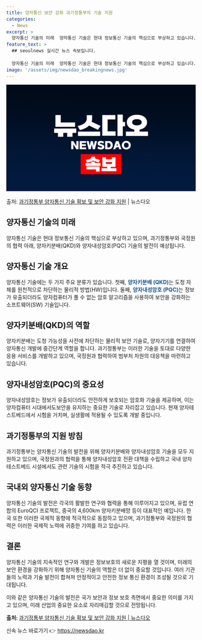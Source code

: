 ```yaml
---
title: 양자통신 보안 강화 과기정통부의 기술 지원
categories:
  - News
excerpt: >
  양자통신 기술의 미래  양자통신 기술은 현대 정보통신 기술의 핵심으로 부상하고 있습니다. 본 기사에서는 "미…
feature_text: >
  ## seoulnews 실시간 뉴스 속보입니다.

  양자통신 기술의 미래  양자통신 기술은 현대 정보통신 기술의 핵심으로 부상하고 있습니다. 본 기사에서는 "미…
image: '/assets/img/newsdao_breakingnews.jpg'
---
```


![뉴스다오 속보](/assets/img/newsdao_breakingnews.jpg)

<p>출처: <a href="https://newsdao.kr/4348" rel="dofollow">과기정통부 양자통신 기술 확보 및 보안 강화 지원</a> | 뉴스다오</p>

<h2 data-ke-size="size26">양자통신 기술의 미래</h2>
양자통신 기술은 현대 정보통신 기술의 핵심으로 부상하고 있으며, 과기정통부와 국정원의 협력 아래, 양자키분배(QKD)와 양자내성암호(PQC) 기술의 발전이 예상됩니다.

<h2 data-ke-size="size26">양자통신 기술 개요</h2>
양자통신 기술에는 두 가지 주요 분류가 있습니다. 첫째, <b><span style="color: #1a5490;">양자키분배 (QKD)</span></b>는 도청 자체를 원천적으로 차단하는 물리적 방법(HW)입니다. 둘째, <b><span style="color: #1a5490;">양자내성암호 (PQC)</span></b>는 정보가 유출되더라도 양자컴퓨터가 풀 수 없는 암호 알고리즘을 사용하여 보안을 강화하는 소프트웨어(SW) 기술입니다. 

<h2 data-ke-size="size26">양자키분배(QKD)의 역할</h2>
양자키분배는 도청 가능성을 사전에 차단하는 물리적 보안 기술로, 양자기기를 연결하여 양자통신 개발에 중간단계 역할을 합니다. 과기정통부는 이러한 기술을 토대로 다양한 응용 서비스를 개발하고 있으며, 국정원과 협력하여 범부처 차원의 대응책을 마련하고 있습니다.

<h2 data-ke-size="size26">양자내성암호(PQC)의 중요성</h2>
양자내성암호는 정보가 유출되더라도 안전하게 보호되는 암호화 기술을 제공하며, 이는 양자컴퓨터 시대에서도보안을 유지하는 중요한 기술로 자리잡고 있습니다. 현재 양자테스트베드에서 시험을 거치며, 실생활에 적용될 수 있도록 개발 중입니다.

<h2 data-ke-size="size26">과기정통부의 지원 방침</h2>
과기정통부는 양자통신 기술의 발전을 위해 양자키분배와 양자내성암호 기술을 모두 지원하고 있으며, 국정원과의 협력을 통해 양자내성암호 전환 대책을 수립하고 국내 양자테스트베드 시설에서도 관련 기술의 시험을 적극 추진하고 있습니다.

<h2 data-ke-size="size26">국내외 양자통신 기술 동향</h2>
양자통신 기술의 발전은 각국의 활발한 연구와 협력을 통해 이루어지고 있으며, 유럽 연합의 EuroQCI 프로젝트, 중국의 4,600km 양자키분배망 등이 대표적인 예입니다. 한국 또한 이러한 국제적 동향에 적극적으로 동참하고 있으며, 과기정통부와 국정원의 협력은 이러한 국제적 노력에 귀중한 기여를 하고 있습니다.

<h2 data-ke-size="size26">결론</h2>
양자통신 기술의 지속적인 연구와 개발은 정보보호의 새로운 지평을 열 것이며, 미래의 보안 환경을 강화하기 위해 양자통신 기술의 역할은 더 없이 중요할 것입니다. 여러 기관들의 노력과 기술 발전이 합쳐져 안정적이고 안전한 정보 통신 환경이 조성될 것으로 기대됩니다.

이와 같은 양자통신 기술의 발전은 국가 보안과 정보 보호 측면에서 중요한 의미를 가지고 있으며, 미래 산업의 중요한 요소로 자리매김할 것으로 전망됩니다. 

<b>출처: </b><a href="https://newsdao.kr/4348">과기정통부 양자통신 기술 확보 및 보안 강화 지원 | 뉴스다오</a> 

신속 뉴스 바로가기 👉 <a href="https://newsdao.kr" rel="dofollow">https://newsdao.kr</a>


